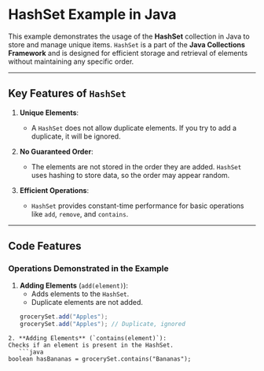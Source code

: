 # HashSet Example in Java

This example demonstrates the usage of the **HashSet** collection in Java to store and manage unique items. `HashSet` is a part of the **Java Collections Framework** and is designed for efficient storage and retrieval of elements without maintaining any specific order.

---

## **Key Features of `HashSet`**
1. **Unique Elements**:
   - A `HashSet` does not allow duplicate elements. If you try to add a duplicate, it will be ignored.
   
2. **No Guaranteed Order**:
   - The elements are not stored in the order they are added. `HashSet` uses hashing to store data, so the order may appear random.

3. **Efficient Operations**:
   - `HashSet` provides constant-time performance for basic operations like `add`, `remove`, and `contains`.

---

## **Code Features**
### Operations Demonstrated in the Example
1. **Adding Elements** (`add(element)`):
   - Adds elements to the `HashSet`.
   - Duplicate elements are not added.
   ```java
   grocerySet.add("Apples");
   grocerySet.add("Apples"); // Duplicate, ignored
```
2. **Adding Elements** (`contains(element)`):
Checks if an element is present in the HashSet.
   ```java
boolean hasBananas = grocerySet.contains("Bananas");
 ```
